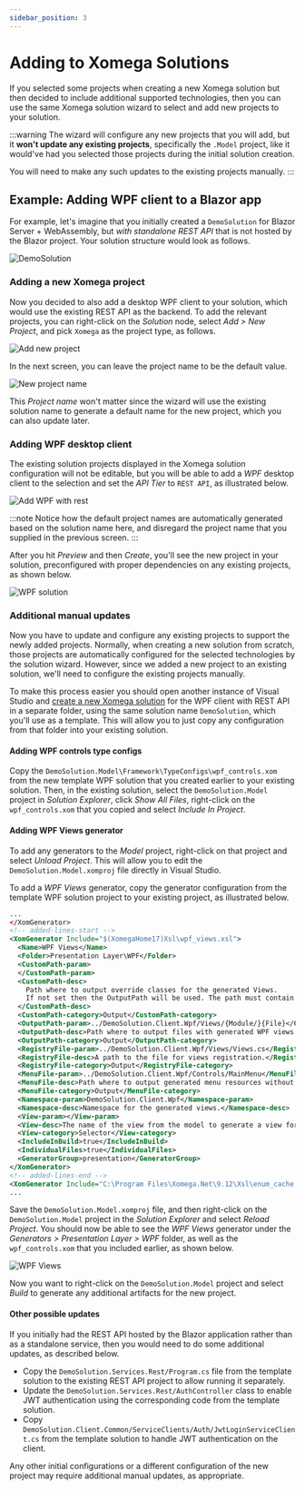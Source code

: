 ```yaml
---
sidebar_position: 3
---
```


# Adding to Xomega Solutions

If you selected some projects when creating a new Xomega solution but then decided to include additional supported technologies, then you can use the same Xomega solution wizard to select and add new projects to your solution.

:::warning
The wizard will configure any new projects that you will add, but it **won't update any existing projects**, specifically the `.Model` project, like it would've had you selected those projects during the initial solution creation.

You will need to make any such updates to the existing projects manually.
:::

## Example: Adding WPF client to a Blazor app

For example, let's imagine that you initially created a `DemoSolution` for Blazor Server + WebAssembly, but *with standalone REST API* that is not hosted by the Blazor project. Your solution structure would look as follows.

![DemoSolution](img/blazor-auto.png)

### Adding a new Xomega project

Now you decided to also add a desktop WPF client to your solution, which would use the existing REST API as the backend. To add the relevant projects, you can right-click on the *Solution* node, select *Add > New Project*, and pick `Xomega` as the project type, as follows.

![Add new project](img/add-new-project.png)

In the next screen, you can leave the project name to be the default value.

![New project name](img/new-project-name.png)

This *Project name* won't matter since the wizard will use the existing solution name to generate a default name for the new project, which you can also update later.

### Adding WPF desktop client

The existing solution projects displayed in the Xomega solution configuration will not be editable, but you will be able to add a *WPF* desktop client to the selection and set the *API Tier* to `REST API`, as illustrated below.

![Add WPF with rest](img/add-wpf-rest.png)

:::note
Notice how the default project names are automatically generated based on the solution name here, and disregard the project name that you supplied in the previous screen.
:::

After you hit *Preview* and then *Create*, you'll see the new project in your solution, preconfigured with proper dependencies on any existing projects, as shown below.

![WPF solution](img/wpf-solution.png)

### Additional manual updates

Now you have to update and configure any existing projects to support the newly added projects. Normally, when creating a new solution from scratch, those projects are automatically configured for the selected technologies by the solution wizard. However, since we added a new project to an existing solution, we'll need to configure the existing projects manually.

To make this process easier you should open another instance of Visual Studio and [create a new Xomega solution](new-solutions) for the WPF client with REST API in a separate folder, using the same solution name `DemoSolution`, which you'll use as a template. This will allow you to just copy any configuration from that folder into your existing solution.

#### Adding WPF controls type configs

Copy the `DemoSolution.Model\Framework\TypeConfigs\wpf_controls.xom` from the new template WPF solution that you created earlier to your existing solution. Then, in the existing solution, select the `DemoSolution.Model` project in *Solution Explorer*, click *Show All Files*, right-click on the `wpf_controls.xom` that you copied and select *Include In Project*.

#### Adding WPF Views generator

To add any generators to the *Model* project, right-click on that project and select *Unload Project*. This will allow you to edit the `DemoSolution.Model.xomproj` file directly in Visual Studio.

To add a *WPF Views* generator, copy the generator configuration from the template WPF solution project to your existing project, as illustrated below.

```xml title='DemoSolution.Model.xomproj'
...
</XomGenerator>
<!-- added-lines-start -->
<XomGenerator Include="$(XomegaHome17)Xsl\wpf_views.xsl">
  <Name>WPF Views</Name>
  <Folder>Presentation Layer\WPF</Folder>
  <CustomPath-param>
  </CustomPath-param>
  <CustomPath-desc>
	Path where to output override classes for the generated Views.
	If not set then the OutputPath will be used. The path must contain {File} placeholder to output files by view.
  </CustomPath-desc>
  <CustomPath-category>Output</CustomPath-category>
  <OutputPath-param>../DemoSolution.Client.Wpf/Views/{Module/}{File}</OutputPath-param>
  <OutputPath-desc>Path where to output files with generated WPF views. Path must contain {File} placeholder.</OutputPath-desc>
  <OutputPath-category>Output</OutputPath-category>
  <RegistryFile-param>../DemoSolution.Client.Wpf/Views/Views.cs</RegistryFile-param>
  <RegistryFile-desc>A path to the file for views registration.</RegistryFile-desc>
  <RegistryFile-category>Output</RegistryFile-category>
  <MenuFile-param>../DemoSolution.Client.Wpf/Controls/MainMenu</MenuFile-param>
  <MenuFile-desc>Path where to output generated menu resources without extension.</MenuFile-desc>
  <MenuFile-category>Output</MenuFile-category>
  <Namespace-param>DemoSolution.Client.Wpf</Namespace-param>
  <Namespace-desc>Namespace for the generated views.</Namespace-desc>
  <View-param></View-param>
  <View-desc>The name of the view from the model to generate a view for.</View-desc>
  <View-category>Selector</View-category>
  <IncludeInBuild>true</IncludeInBuild>
  <IndividualFiles>true</IndividualFiles>
  <GeneratorGroup>presentation</GeneratorGroup>
</XomGenerator>
<!-- added-lines-end -->
<XomGenerator Include="C:\Program Files\Xomega.Net\9.12\Xsl\enum_cache.xsl">
...
```

Save the `DemoSolution.Model.xomproj` file, and then right-click on the `DemoSolution.Model` project in the *Solution Explorer* and select *Reload Project*. You should now be able to see the *WPF Views* generator under the *Generators > Presentation Layer > WPF* folder, as well as the `wpf_controls.xom` that you included earlier, as shown below.

![WPF Views](img/wpf-views.png)

Now you want to right-click on the `DemoSolution.Model` project and select *Build* to generate any additional artifacts for the new project.

#### Other possible updates

If you initially had the REST API hosted by the Blazor application rather than as a standalone service, then you would need to do some additional updates, as described below.

- Copy the `DemoSolution.Services.Rest/Program.cs` file from the template solution to the existing REST API project to allow running it separately.
- Update the `DemoSolution.Services.Rest/AuthController` class to enable JWT authentication using the corresponding code from the template solution.
- Copy `DemoSolution.Client.Common/ServiceClients/Auth/JwtLoginServiceClient.cs` from the template solution to handle JWT authentication on the client.

Any other initial configurations or a different configuration of the new project may require additional manual updates, as appropriate.